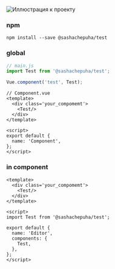 ![Иллюстрация к проекту](https://github.com/sashachepuha/for_npm/blob/main/src/assets/caver.png)

### npm
```
npm install --save @sashachepuha/test
```
### global
```js
// main.js
import Test from '@sashachepuha/test';

Vue.component('test', Test);
```
```vue
// Component.vue
<template>
  <div class='your_compomemt'>
    <Test/>
  </div>
</template>

<script>
export default {
  name: 'Component',
};
</script>
```

### in component
```vue
<template>
  <div class='your_compomemt'>
    <Test/>
  </div>
</template>

<script>
import Test from '@sashachepuha/test';

export default {
  name: 'Editor',
  components: {
    Test,
  },
};
</script>
```
